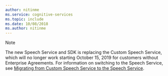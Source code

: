 ```yaml
---
author: nitinme
ms.service: cognitive-services
ms.topic: include
ms.date: 10/08/2018
ms.author: nitinme
---
```


> [!NOTE]
> The new Speech Service and SDK is replacing the Custom Speech Service, which will no longer work starting October 15, 2019 for customers without Enterprise Agreements. For information on switching to the Speech Service, see [Migrating from Custom Speech Service to the Speech Service](../articles/cognitive-services/speech-service/how-to-migrate-from-custom-speech-service.md).